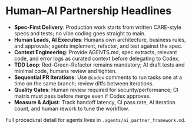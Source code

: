 # Human–AI Partnership Headlines

- **Spec-First Delivery**: Production work starts from written CARE-style specs and tests; no vibe coding goes straight to main.
- **Human Leads, AI Executes**: Humans own architecture, business rules, and approvals; agents implement, refactor, and test against the spec.
- **Context Engineering**: Provide AGENTS.md, spec extracts, relevant code, and error logs as curated context before delegating to Codex.
- **TDD Loop**: Red–Green–Refactor remains mandatory; AI draft tests and minimal code, humans review and tighten.
- **Sequential PR Iterations**: Use `@codex` comments to run tasks one at a time on the same branch; review diffs between iterations.
- **Quality Gates**: Human review required for security/performance; CI matrix must pass before merge even if Codex approves.
- **Measure & Adjust**: Track handoff latency, CI pass rate, AI iteration count, and human rework to tune the workflow.

Full procedural detail for agents lives in `.agents/ai_partner_framework.md`.
